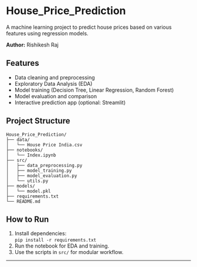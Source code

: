 # House_Price_Prediction



A machine learning project to predict house prices based on various features using regression models.

**Author:** Rishikesh Raj

## Features

- Data cleaning and preprocessing
- Exploratory Data Analysis (EDA)
- Model training (Decision Tree, Linear Regression, Random Forest)
- Model evaluation and comparison
- Interactive prediction app (optional: Streamlit)

## Project Structure

```
House_Price_Prediction/
├── data/
│   └── House Price India.csv
├── notebooks/
│   └── Index.ipynb
├── src/
│   ├── data_preprocessing.py
│   ├── model_training.py
│   ├── model_evaluation.py
│   └── utils.py
├── models/
│   └── model.pkl
├── requirements.txt
└── README.md
```

## How to Run

1. Install dependencies:  
   `pip install -r requirements.txt`
2. Run the notebook for EDA and training.
3. Use the scripts in `src/` for modular workflow.

---